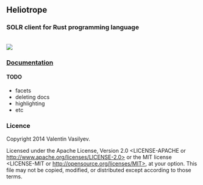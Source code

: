 <p align="center">
<h2>Heliotrope</h2>
<h3>SOLR client for Rust programming language</h3>
<br/>
<a href="https://travis-ci.org/Valve/heliotrope"><img src="https://travis-ci.org/Valve/heliotrope.svg?branch=unstable" /></a>
</p>

### [Documentation](http://valve.github.io/heliotrope/heliotrope/index.html)


#### TODO

* facets
* deleting docs
* highlighting
* etc

### Licence

Copyright 2014 Valentin Vasilyev.

Licensed under the Apache License, Version 2.0 <LICENSE-APACHE or
http://www.apache.org/licenses/LICENSE-2.0> or the MIT license
<LICENSE-MIT or http://opensource.org/licenses/MIT>, at your
option. This file may not be copied, modified, or distributed
except according to those terms.
